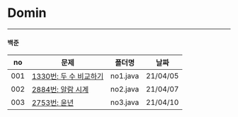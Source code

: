 # Domin
---

#### 백준

|no|문제|폴더명|날짜|
|------|------------------------------------------------------------------|----------|----------|
| 001 | [1330번: 두 수 비교하기](https://www.acmicpc.net/problem/1330)    | no1.java | 21/04/05 |
| 002 | [2884번: 알람 시계](https://www.acmicpc.net/problem/2884)         | no2.java | 21/04/07 |
| 003 | [2753번: 윤년](https://www.acmicpc.net/problem/2753)              | no3.java | 21/04/10 |
